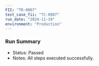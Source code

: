 ```yaml
---
FII: "TR-0007"
test_case_fii: "TC-0007"
run_date: "2024-11-19"
environment: "Production"
---
```

### Run Summary
- Status: Passed
- Notes: All steps executed successfully.